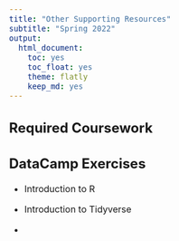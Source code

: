 ```yaml
---
title: "Other Supporting Resources"
subtitle: "Spring 2022"
output: 
  html_document: 
    toc: yes
    toc_float: yes
    theme: flatly
    keep_md: yes
---
```

<style type="text/css">
  body{
  font-size: 12pt;
}
</style>



## Required Coursework

## DataCamp Exercises

- Introduction to R

- Introduction to Tidyverse

- 


